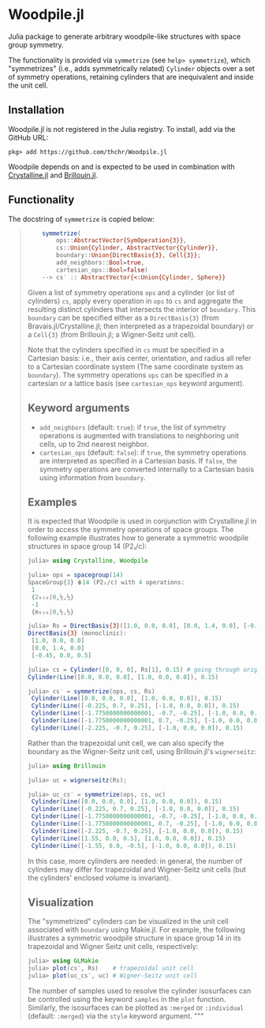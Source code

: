 # Woodpile.jl

Julia package to generate arbitrary woodpile-like structures with space group symmetry.

The functionality is provided via `symmetrize` (see `help> symmetrize`), which "symmetrizes" (i.e., adds symmetrically related) `Cylinder` objects over a set of symmetry operations, retaining cylinders that are inequivalent and inside the unit cell.

## Installation
Woodpile.jl is not registered in the Julia registry. To install, add via the GitHub URL:

```
pkg> add https://github.com/thchr/Woodpile.jl
```

Woodpile depends on and is expected to be used in combination with [Crystalline.jl](https://github.com/thchr/Crystalline.jl) and [Brillouin.jl](https://github.com/thchr/Brillouin.jl).
## Functionality
The docstring of `symmetrize` is copied below:

> ```jl
>     symmetrize(
>         ops::AbstractVector{SymOperation{3}},
>         cs::Union{Cylinder, AbstractVector{Cylinder}},
>         boundary::Union{DirectBasis{3}, Cell{3}};
>         add_neighbors::Bool=true,
>         cartesian_ops::Bool=false) 
>     --> cs′ :: AbstractVector{<:Union{Cylinder, Sphere}}
> ```
> Given a list of symmetry operations `ops` and a cylinder (or list of cylinders) `cs`, apply
> every operation in `ops` to `cs` and aggregate the resulting distinct cylinders that
> intersects the interior of `boundary`. This `boundary` can be specified either as a
> `DirectBasis{3}` (from Bravais.jl/Crystalline.jl; then interpreted as a trapezoidal
> boundary) or a `Cell{3}` (from Brillouin.jl; a Wigner-Seitz unit cell).
> 
> Note that the cylinders specified in `cs` must be specified in a Cartesian basis: i.e.,
> their axis center, orientation, and radius all refer to a Cartesian coordinate system (The
> same coordinate system as `boundary`). The symmetry operations `ops` can be specified in
> a cartesian or a lattice basis (see `cartesian_ops` keyword argument).
> 
> ## Keyword arguments
> - `add_neighbors` (default: `true`): if `true`, the list of symmetry operations is augmented
>   with translations to neighboring unit cells, up to 2nd nearest neighbor.
> - `cartesian_ops` (default: `false`): if `true`, the symmetry operations are interpreted as
>   specified in a Cartesian basis. If `false`, the symmetry operations are converted
>   internally to a Cartesian basis using information from `boundary`.
> 
> ## Examples
> It is expected that Woodpile is used in conjunction with Crystalline.jl in order to access
> the symmetry operations of space groups. The following example illustrates how to generate a
> symmetric woodpile structures in space group 14 (P2₁/c):
> 
> ```jl
> julia> using Crystalline, Woodpile
> 
> julia> ops = spacegroup(14)
> SpaceGroup{3} ⋕14 (P2₁/c) with 4 operations:
>  1
>  {2₀₁₀|0,½,½}
>  -1
>  {m₀₁₀|0,½,½}
> 
> julia> Rs = DirectBasis{3}([1.0, 0.0, 0.0], [0.0, 1.4, 0.0], [-0.45, 0.0, 0.5]) # monoclinic
> DirectBasis{3} (monoclinic):
>  [1.0, 0.0, 0.0]
>  [0.0, 1.4, 0.0]
>  [-0.45, 0.0, 0.5]
> 
> julia> cs = Cylinder([0, 0, 0], Rs[1], 0.15) # going through origo, along R₁, radius 0.15
> Cylinder(Line([0.0, 0.0, 0.0], [1.0, 0.0, 0.0]), 0.15)
> 
> julia> cs′ = symmetrize(ops, cs, Rs)
>  Cylinder(Line([0.0, 0.0, 0.0], [1.0, 0.0, 0.0]), 0.15)
>  Cylinder(Line([-0.225, 0.7, 0.25], [-1.0, 0.0, 0.0]), 0.15)
>  Cylinder(Line([-1.7750000000000001, -0.7, -0.25], [-1.0, 0.0, 0.0]), 0.15)
>  Cylinder(Line([-1.7750000000000001, 0.7, -0.25], [-1.0, 0.0, 0.0]), 0.15)
>  Cylinder(Line([-2.225, -0.7, 0.25], [-1.0, 0.0, 0.0]), 0.15)
> ```
> 
> Rather than the trapezoidal unit cell, we can also specify the boundary as the Wigner-Seitz
> unit cell, using Brillouin.jl's `wignerseitz`:
> ```jl
> julia> using Brillouin
> 
> julia> uc = wignerseitz(Rs);
> 
> julia> uc_cs′ = symmetrize(ops, cs, uc)
>  Cylinder(Line([0.0, 0.0, 0.0], [1.0, 0.0, 0.0]), 0.15)
>  Cylinder(Line([-0.225, 0.7, 0.25], [-1.0, 0.0, 0.0]), 0.15)
>  Cylinder(Line([-1.7750000000000001, -0.7, -0.25], [-1.0, 0.0, 0.0]), 0.15)
>  Cylinder(Line([-1.7750000000000001, 0.7, -0.25], [-1.0, 0.0, 0.0]), 0.15)
>  Cylinder(Line([-2.225, -0.7, 0.25], [-1.0, 0.0, 0.0]), 0.15)
>  Cylinder(Line([1.55, 0.0, 0.5], [1.0, 0.0, 0.0]), 0.15)
>  Cylinder(Line([-1.55, 0.0, -0.5], [-1.0, 0.0, 0.0]), 0.15)
> ```
> 
> In this case, more cylinders are needed: in general, the number of cylinders may differ for
> trapezoidal and Wigner-Seitz unit cells (but the cylinders' enclosed volume is invariant).
> 
> ## Visualization
> The "symmetrized" cylinders can be visualized in the unit cell associated with `boundary`
> using Makie.jl. For example, the following illustrates a symmetric woodpile structure in
> space group 14 in its trapezoidal and Wigner Seitz unit cells, respectively:
> 
> ```jl
> julia> using GLMakie
> julia> plot(cs′, Rs)    # trapezoidal unit cell
> julia> plot(uc_cs′, uc) # Wigner-Seitz unit cell
> ```
> 
> The number of samples used to resolve the cylinder isosurfaces can be controlled using
> the keyword `samples` in the `plot` function. Similarly, the isosurfaces can be plotted
> as `:merged` or `:individual` (default: `:merged`) via the `style` keyword argument.
> """